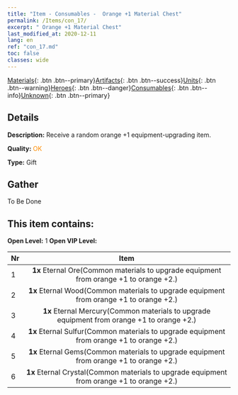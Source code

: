 ```yaml
---
title: "Item - Consumables -  Orange +1 Material Chest"
permalink: /Items/con_17/
excerpt: " Orange +1 Material Chest"
last_modified_at: 2020-12-11
lang: en
ref: "con_17.md"
toc: false
classes: wide
---
```

 [Materials](/Items/){: .btn .btn--primary}[Artifacts](/Items/Artifacts/){: .btn .btn--success}[Units](/Items/Units/){: .btn .btn--warning}[Heroes](/Items/Heroes/){: .btn .btn--danger}[Consumables](/Items/Consumables/){: .btn .btn--info}[Unknown](/Items/Unknown/){: .btn .btn--primary}

## Details
 **Description:** Receive a random orange +1 equipment-upgrading item.

 **Quality:** <span style="color: #FF8C00">OK</span>

 **Type:** Gift

## Gather

  To Be Done

## This item contains:

 **Open Level:** 1
 **Open VIP Level:** 

  | Nr |      Item    |
  |:---|:------------:|
  | 1 |  **1x** Eternal Ore(Common materials to upgrade equipment from orange +1 to orange +2.) | 
  | 2 |  **1x** Eternal Wood(Common materials to upgrade equipment from orange +1 to orange +2.) | 
  | 3 |  **1x** Eternal Mercury(Common materials to upgrade equipment from orange +1 to orange +2.) | 
  | 4 |  **1x** Eternal Sulfur(Common materials to upgrade equipment from orange +1 to orange +2.) | 
  | 5 |  **1x** Eternal Gems(Common materials to upgrade equipment from orange +1 to orange +2.) | 
  | 6 |  **1x** Eternal Crystal(Common materials to upgrade equipment from orange +1 to orange +2.) | 
